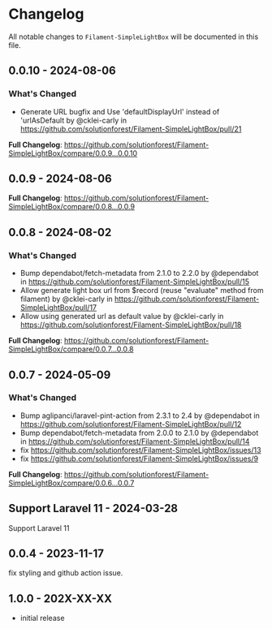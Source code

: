 # Changelog

All notable changes to `Filament-SimpleLightBox` will be documented in this file.

## 0.0.10 - 2024-08-06

### What's Changed

* Generate URL bugfix and Use 'defaultDisplayUrl' instead of 'urlAsDefault by @cklei-carly in https://github.com/solutionforest/Filament-SimpleLightBox/pull/21

**Full Changelog**: https://github.com/solutionforest/Filament-SimpleLightBox/compare/0.0.9...0.0.10

## 0.0.9 - 2024-08-06

**Full Changelog**: https://github.com/solutionforest/Filament-SimpleLightBox/compare/0.0.8...0.0.9

## 0.0.8 - 2024-08-02

### What's Changed

* Bump dependabot/fetch-metadata from 2.1.0 to 2.2.0 by @dependabot in https://github.com/solutionforest/Filament-SimpleLightBox/pull/15
* Allow generate light box url from $record (reuse "evaluate" method from filament) by @cklei-carly in https://github.com/solutionforest/Filament-SimpleLightBox/pull/17
* Allow using generated url as default value by @cklei-carly in https://github.com/solutionforest/Filament-SimpleLightBox/pull/18

**Full Changelog**: https://github.com/solutionforest/Filament-SimpleLightBox/compare/0.0.7...0.0.8

## 0.0.7 - 2024-05-09

### What's Changed

* Bump aglipanci/laravel-pint-action from 2.3.1 to 2.4 by @dependabot in https://github.com/solutionforest/Filament-SimpleLightBox/pull/12
* Bump dependabot/fetch-metadata from 2.0.0 to 2.1.0 by @dependabot in https://github.com/solutionforest/Filament-SimpleLightBox/pull/14
* fix https://github.com/solutionforest/Filament-SimpleLightBox/issues/13
* fix https://github.com/solutionforest/Filament-SimpleLightBox/issues/9

**Full Changelog**: https://github.com/solutionforest/Filament-SimpleLightBox/compare/0.0.6...0.0.7

## Support Laravel 11 - 2024-03-28

Support Laravel 11

## 0.0.4 - 2023-11-17

fix styling and github action issue.

## 1.0.0 - 202X-XX-XX

- initial release
